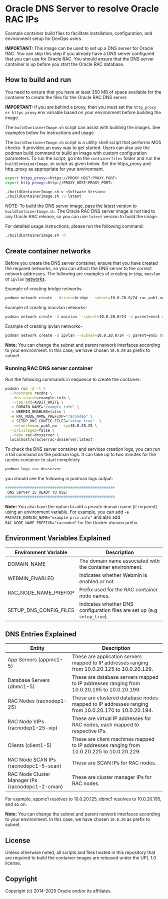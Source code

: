 # Oracle DNS Server to resolve Oracle RAC IPs

Example container build files to facilitate installation, configuration, and environment setup for DevOps users.

**IMPORTANT:** This image can be used to set up a DNS server for Oracle RAC. You can skip this step if you already have a DNS server configured that you can use for Oracle RAC. You should ensure that the DNS server container is up before you start the Oracle RAC database.

## How to build and run
You need to ensure that you have at least 350 MB of space available for the container to create the files for the Oracle RAC DNS server.

**IMPORTANT:** If you are behind a proxy, then you must set the `http_proxy or https_proxy` env variable based on your environment before building the image.

The `buildContainerImage.sh` script can assist with building the images. See examples below for instructions and usage.

The `buildContainerImage.sh` script is a utility shell script that performs MD5 checks. It provides an easy way to get started. Users can also use the podman build command to build an image with custom configuration parameters.
To run the script, go into the `containerfiles` folder and run the `buildContainerImage.sh` script as given below. Set the https_proxy and http_proxy as appropriate for your environment.

```bash
export https_proxy=<https://PROXY_HOST:PROXY_PORT>
export http_proxy=<http://PROXY_HOST:PROXY_PORT>

./buildContainerImage.sh-v <Software Version>
./buildContainerImage.sh -v latest
```
NOTE: To build the DNS server image, pass the latest version to `buildContainerImage.sh`. The Oracle RAC DNS server image is not tied to any Oracle RAC release, so you can use `latest` version to build the image.

For detailed usage instructions, please run the following command:

```bash
./buildContainerImage.sh -h
```

## Create container networks
Before you create the DNS server container, ensure that you have created the required networks, so you can attach the DNS server to the correct network addresses. The following are examples of creating `bridge`, `macvlan` or `ipvlan` [networks](https://docs.podman.io/en/latest/markdown/podman-network-create.1.html).

Example of creating bridge networks-
```bash
podman network create --driver=bridge --subnet=10.0.20.0/24 rac_pub1_nw
```
Example of creating macvlan networks-
```bash
podman network create -d macvlan --subnet=10.0.20.0/24 -o parent=ens5 rac_pub1_nw
```

Example of creating ipvlan networks-
```bash
podman network create -d ipvlan --subnet=10.0.20.0/24 -o parent=ens5 rac_pub1_nw
```

**Note:** You can change the subnet and parent network interfaces according to your environment. In this case, we have chosen `10.0.20` as prefix to subnet.

### Running RAC DNS server container
Run the following commands in sequence to create the container:

```bash
podman run -d -t \
  --hostname racdns \
  --dns-search=example.info \
   --cap-add=AUDIT_WRITE \
  -e DOMAIN_NAME="example.info" \
  -e WEBMIN_ENABLED=false \
  -e RAC_NODE_NAME_PREFIXP="racnodep" \
  -e SETUP_DNS_CONFIG_FILES="setup_true"  \
  --network=rac_pub1_nw --ip=10.0.20.25 \
  --privileged=false \
  --name rac-dnsserver \
  localhost/oracle/rac-dnsserver:latest
```

To check the DNS server container and services creation logs, you can run a tail command on the podman logs. It can take up to two minutes for the racdns container to start completely.

```bash
podman logs rac-dnsserver
```

you should see the following in podman logs output:

```bash
#################################################
 DNS Server IS READY TO USE!
#################################################
```
**Note:** You also have the option to add a private domain name (if required) using an environment variable. For example, you can add `-e PRIVATE_DOMAIN_NAME="example-priv.info"` and also add `RAC_NODE_NAME_PREFIXD="racnoded"` for the Docker domain prefix.

## Environment Variables Explained
| Environment Variable    | Description                                                                                                         |
|-------------------------|---------------------------------------------------------------------------------------------------------------------|
| DOMAIN_NAME              | The domain name associated with the container environment.                                                                    |
| WEBMIN_ENABLED           | Indicates whether Webmin is enabled or not.                                                                         |
| RAC_NODE_NAME_PREFIXP    | Prefix used for the RAC container node names.                                                                                 |
| SETUP_DNS_CONFIG_FILES   | Indicates whether DNS configuration files are set up (e.g `setup_true`).                                                |

## DNS Entries Explained

| Entity                      | Description                                                                  |
|-----------------------------|------------------------------------------------------------------------------|
| App Servers (appmc1-5)     | These are application servers mapped to IP addresses ranging from 10.0.20.125 to 10.0.20.129. |
| Database Servers (dbmc1-5) | These are database servers mapped to IP addresses ranging from 10.0.20.195 to 10.0.20.199. |
| RAC Nodes (racnodep1-25)   | These are clustered database nodes mapped to IP addresses ranging from 10.0.20.170 to 10.0.20.194. |
| RAC Node VIPs (racnodep1-25-vip) | These are virtual IP addresses for RAC nodes, each mapped to respective IPs. |
| Clients (client1-5)         | These are client machines mapped to IP addresses ranging from 10.0.20.225 to 10.0.20.229. |
| RAC Node SCAN IPs (racnodepc1-5-scan) | These are SCAN IPs for RAC nodes. |
| RAC Node Cluster Manager IPs (racnodepc1-2-cman) | These are cluster manager IPs for RAC nodes. |

For example, appmc1 resolves to 10.0.20.125, dbmc1 resolves to 10.0.20.195, and so on.

**Note:** You can change the subnet and parent network interfaces according to your environment. In this case, we have chosen `10.0.20` as prefix to subnet.

## License

Unless otherwise noted, all scripts and files hosted in this repository that are required to build the container images are released under the UPL 1.0 license.

## Copyright

Copyright (c) 2014-2025 Oracle and/or its affiliates.